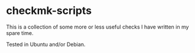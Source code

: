checkmk-scripts
===============

This is a collection of some more or less useful
checks I have written in my spare time.

Tested in Ubuntu and/or Debian.
